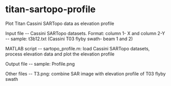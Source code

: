 # titan-sartopo-profile
Plot Titan Cassini SARTopo data as elevation profile

Input file
-- Cassini SARTopo datasets. Format: column 1- X and column 2-Y
-- sample: t3b12.txt (Cassini T03 flyby swath- beam 1 and 2)

MATLAB script 
-- sartopo_profile.m: load Cassini SARTopo datasets, process elevation data and plot the elevation profile

Output file
-- sample: Profile.png

Other files
-- T3.png: combine SAR image with elevation profile of T03 flyby swath


